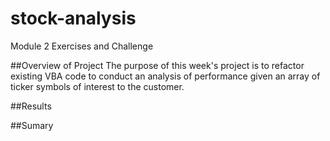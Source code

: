 # stock-analysis
Module 2 Exercises and Challenge

##Overview of Project
The purpose of this week's project is to refactor existing VBA code to conduct an analysis of performance given an array of ticker symbols of interest to the customer.

##Results


##Sumary
